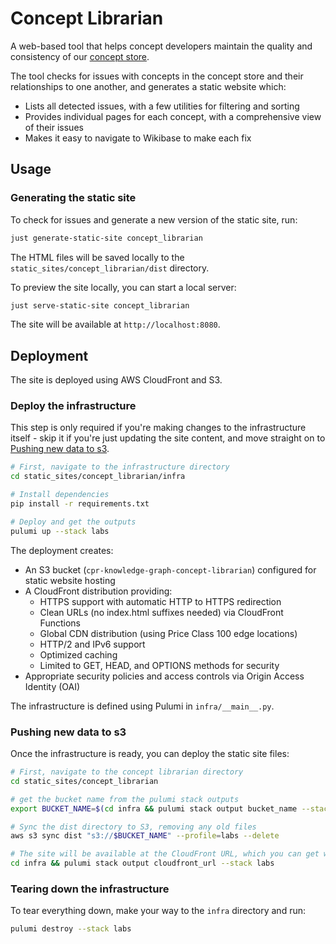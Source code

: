 # Concept Librarian

A web-based tool that helps concept developers maintain the quality and consistency of our [concept store](https://climatepolicyradar.wikibase.cloud).

The tool checks for issues with concepts in the concept store and their relationships to one another, and generates a static website which:

- Lists all detected issues, with a few utilities for filtering and sorting
- Provides individual pages for each concept, with a comprehensive view of their issues
- Makes it easy to navigate to Wikibase to make each fix

## Usage

### Generating the static site

To check for issues and generate a new version of the static site, run:

```bash
just generate-static-site concept_librarian
```

The HTML files will be saved locally to the `static_sites/concept_librarian/dist` directory.

To preview the site locally, you can start a local server:

```bash
just serve-static-site concept_librarian
```

The site will be available at `http://localhost:8080`.

## Deployment

The site is deployed using AWS CloudFront and S3.

### Deploy the infrastructure

This step is only required if you're making changes to the infrastructure itself - skip it if you're just updating the site content, and move straight on to [Pushing new data to s3](#pushing-new-data-to-s3).

```bash
# First, navigate to the infrastructure directory
cd static_sites/concept_librarian/infra

# Install dependencies
pip install -r requirements.txt

# Deploy and get the outputs
pulumi up --stack labs
```

The deployment creates:

- An S3 bucket (`cpr-knowledge-graph-concept-librarian`) configured for static website hosting
- A CloudFront distribution providing:
  - HTTPS support with automatic HTTP to HTTPS redirection
  - Clean URLs (no index.html suffixes needed) via CloudFront Functions
  - Global CDN distribution (using Price Class 100 edge locations)
  - HTTP/2 and IPv6 support
  - Optimized caching
  - Limited to GET, HEAD, and OPTIONS methods for security
- Appropriate security policies and access controls via Origin Access Identity (OAI)

The infrastructure is defined using Pulumi in `infra/__main__.py`.

### Pushing new data to s3

Once the infrastructure is ready, you can deploy the static site files:

```bash
# First, navigate to the concept librarian directory
cd static_sites/concept_librarian

# get the bucket name from the pulumi stack outputs
export BUCKET_NAME=$(cd infra && pulumi stack output bucket_name --stack labs)

# Sync the dist directory to S3, removing any old files
aws s3 sync dist "s3://$BUCKET_NAME" --profile=labs --delete

# The site will be available at the CloudFront URL, which you can get with:
cd infra && pulumi stack output cloudfront_url --stack labs
```

### Tearing down the infrastructure

To tear everything down, make your way to the `infra` directory and run:

```bash
pulumi destroy --stack labs
```
